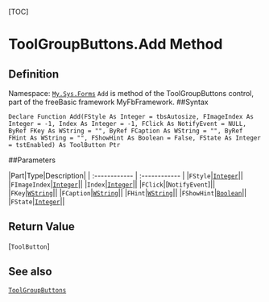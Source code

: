 [TOC]
# ToolGroupButtons.Add Method

## Definition
Namespace: [`My.Sys.Forms`](My.Sys.Forms.md)
`Add` is method of the ToolGroupButtons control, part of the freeBasic framework MyFbFramework.
##Syntax
```freeBasic
Declare Function Add(FStyle As Integer = tbsAutosize, FImageIndex As Integer = -1, Index As Integer = -1, FClick As NotifyEvent = NULL, ByRef FKey As WString = "", ByRef FCaption As WString = "", ByRef FHint As WString = "", FShowHint As Boolean = False, FState As Integer = tstEnabled) As ToolButton Ptr
```

##Parameters

|Part|Type|Description|
| :------------ | :------------ |
|`FStyle`|[`Integer`]("https://www.freebasic.net/wiki/KeyPgInteger")||
|`FImageIndex`|[`Integer`]("https://www.freebasic.net/wiki/KeyPgInteger")||
|`Index`|[`Integer`]("https://www.freebasic.net/wiki/KeyPgInteger")||
|`FClick`|[`NotifyEvent`]||
|`FKey`|[`WString`]("https://www.freebasic.net/wiki/KeyPgWString")||
|`FCaption`|[`WString`]("https://www.freebasic.net/wiki/KeyPgWString")||
|`FHint`|[`WString`]("https://www.freebasic.net/wiki/KeyPgWString")||
|`FShowHint`|[`Boolean`]("https://www.freebasic.net/wiki/KeyPgBoolean")||
|`FState`|[`Integer`]("https://www.freebasic.net/wiki/KeyPgInteger")||

## Return Value
[`ToolButton`]
## See also
[`ToolGroupButtons`](ToolGroupButtons.md)
